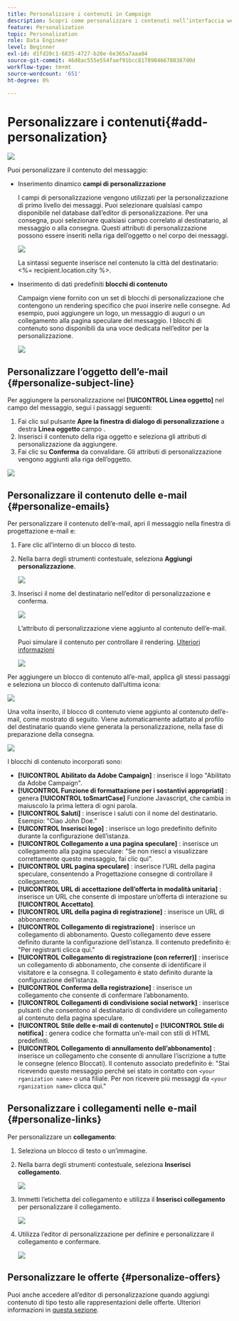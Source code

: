 ```yaml
---
title: Personalizzare i contenuti in Campaign
description: Scopri come personalizzare i contenuti nell’interfaccia web di Adobe Campaign
feature: Personalization
topic: Personalization
role: Data Engineer
level: Beginner
exl-id: d1fd20c1-6835-4727-b20e-6e365a7aaa04
source-git-commit: 46d8ac555e554faef91bcc817890466780387d0d
workflow-type: tm+mt
source-wordcount: '651'
ht-degree: 0%

---
```


# Personalizzare i contenuti{#add-personalization}

![](../assets/do-not-localize/badge.png)

Puoi personalizzare il contenuto del messaggio:

* Inserimento dinamico **campi di personalizzazione**

   I campi di personalizzazione vengono utilizzati per la personalizzazione di primo livello dei messaggi. Puoi selezionare qualsiasi campo disponibile nel database dall’editor di personalizzazione. Per una consegna, puoi selezionare qualsiasi campo correlato al destinatario, al messaggio o alla consegna. Questi attributi di personalizzazione possono essere inseriti nella riga dell’oggetto o nel corpo dei messaggi.

   ![](assets/perso-subject-line.png)

   La sintassi seguente inserisce nel contenuto la città del destinatario: &lt;%= recipient.location.city %>.

* Inserimento di dati predefiniti **blocchi di contenuto**

   Campaign viene fornito con un set di blocchi di personalizzazione che contengono un rendering specifico che puoi inserire nelle consegne. Ad esempio, puoi aggiungere un logo, un messaggio di auguri o un collegamento alla pagina speculare del messaggio. I blocchi di contenuto sono disponibili da una voce dedicata nell’editor per la personalizzazione.

   ![](assets/perso-content-blocks.png)
<!--
* Create **conditional content**

    Configure conditional content to add dynamic personalization based on the recipient’s profile for example. Text blocks and/or images are inserted when a particular condition is true.
-->

## Personalizzare l’oggetto dell’e-mail {#personalize-subject-line}

Per aggiungere la personalizzazione nel **[!UICONTROL Linea oggetto]** nel campo del messaggio, segui i passaggi seguenti:

1. Fai clic sul pulsante **Apre la finestra di dialogo di personalizzazione** a destra **Linea oggetto** campo .
1. Inserisci il contenuto della riga oggetto e seleziona gli attributi di personalizzazione da aggiungere.
1. Fai clic su **Conferma** da convalidare. Gli attributi di personalizzazione vengono aggiunti alla riga dell’oggetto.

![](assets/perso-subject.png)

## Personalizzare il contenuto delle e-mail {#personalize-emails}

Per personalizzare il contenuto dell’e-mail, apri il messaggio nella finestra di progettazione e-mail e:

1. Fare clic all’interno di un blocco di testo.
1. Nella barra degli strumenti contestuale, seleziona **Aggiungi personalizzazione**.

   ![](assets/perso-add-to-content.png)

1. Inserisci il nome del destinatario nell’editor di personalizzazione e conferma.

   ![](assets/perso-add-name.png)

   L’attributo di personalizzazione viene aggiunto al contenuto dell’e-mail.

   Puoi simulare il contenuto per controllare il rendering. [Ulteriori informazioni](../preview-test/preview-content.md)

   ![](assets/perso-rendering.png)

Per aggiungere un blocco di contenuto all’e-mail, applica gli stessi passaggi e seleziona un blocco di contenuto dall’ultima icona:

![](assets/perso-insert-block.png)

Una volta inserito, il blocco di contenuto viene aggiunto al contenuto dell’e-mail, come mostrato di seguito. Viene automaticamente adattato al profilo del destinatario quando viene generata la personalizzazione, nella fase di preparazione della consegna.

![](assets/perso-content-block-in-email.png)


I blocchi di contenuto incorporati sono:
* **[!UICONTROL Abilitato da Adobe Campaign]** : inserisce il logo &quot;Abilitato da Adobe Campaign&quot;.
* **[!UICONTROL Funzione di formattazione per i sostantivi appropriati]** : genera **[!UICONTROL toSmartCase]** Funzione Javascript, che cambia in maiuscolo la prima lettera di ogni parola.
* **[!UICONTROL Saluti]** : inserisce i saluti con il nome del destinatario. Esempio: &quot;Ciao John Doe.&quot;
* **[!UICONTROL Inserisci logo]** : inserisce un logo predefinito definito durante la configurazione dell’istanza.
* **[!UICONTROL Collegamento a una pagina speculare]** : inserisce un collegamento alla pagina speculare: &quot;Se non riesci a visualizzare correttamente questo messaggio, fai clic qui&quot;.
* **[!UICONTROL URL pagina speculare]** : inserisce l’URL della pagina speculare, consentendo a Progettazione consegne di controllare il collegamento.
* **[!UICONTROL URL di accettazione dell’offerta in modalità unitaria]** : inserisce un URL che consente di impostare un’offerta di interazione su **[!UICONTROL Accettato]**.
* **[!UICONTROL URL della pagina di registrazione]** : inserisce un URL di abbonamento.
* **[!UICONTROL Collegamento di registrazione]** : inserisce un collegamento di abbonamento. Questo collegamento deve essere definito durante la configurazione dell’istanza. Il contenuto predefinito è: &quot;Per registrarti clicca qui.&quot;
* **[!UICONTROL Collegamento di registrazione (con referrer)]** : inserisce un collegamento di abbonamento, che consente di identificare il visitatore e la consegna. Il collegamento è stato definito durante la configurazione dell’istanza.
* **[!UICONTROL Conferma della registrazione]** : inserisce un collegamento che consente di confermare l’abbonamento.
* **[!UICONTROL Collegamenti di condivisione social network]** : inserisce pulsanti che consentono al destinatario di condividere un collegamento al contenuto della pagina speculare.
* **[!UICONTROL Stile delle e-mail di contenuto]** e **[!UICONTROL Stile di notifica]** : genera codice che formatta un’e-mail con stili di HTML predefiniti.
* **[!UICONTROL Collegamento di annullamento dell’abbonamento]** : inserisce un collegamento che consente di annullare l’iscrizione a tutte le consegne (elenco Bloccati). Il contenuto associato predefinito è: &quot;Stai ricevendo questo messaggio perché sei stato in contatto con `<your rganization name>` o una filiale. Per non ricevere più messaggi da `<your rganization name>` clicca qui.&quot;


## Personalizzare i collegamenti nelle e-mail {#personalize-links}

Per personalizzare un **collegamento**:

1. Seleziona un blocco di testo o un’immagine.
1. Nella barra degli strumenti contestuale, seleziona **Inserisci collegamento**.

   ![](assets/perso-link.png)

1. Immetti l’etichetta del collegamento e utilizza il **Inserisci collegamento** per personalizzare il collegamento.

   ![](assets/perso-link-insert-icon.png)

1. Utilizza l’editor di personalizzazione per definire e personalizzare il collegamento e confermare.

   ![](assets/perso-link-edit.png)


## Personalizzare le offerte {#personalize-offers}

Puoi anche accedere all’editor di personalizzazione quando aggiungi contenuto di tipo testo alle rappresentazioni delle offerte. Ulteriori informazioni in [questa sezione](../content/offers.md).
